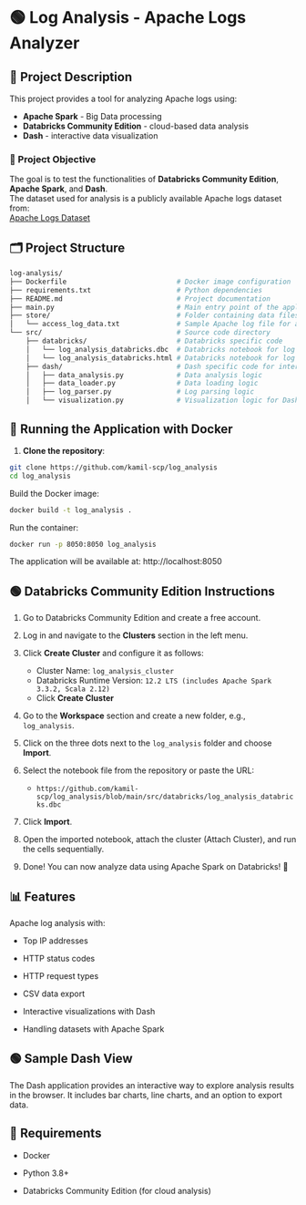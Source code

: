 # 🟢 Log Analysis - Apache Logs Analyzer

## 📜 Project Description
This project provides a tool for analyzing Apache logs using:
- **Apache Spark** - Big Data processing
- **Databricks Community Edition** - cloud-based data analysis
- **Dash** - interactive data visualization

### 🎯 Project Objective
The goal is to test the functionalities of **Databricks Community Edition**, **Apache Spark**, and **Dash**.  
The dataset used for analysis is a publicly available Apache logs dataset from:  
[Apache Logs Dataset](https://raw.githubusercontent.com/elastic/examples/master/Common%20Data%20Formats/apache_logs/apache_logs)  

## 🗂️ Project Structure
```bash
log-analysis/
├── Dockerfile                           # Docker image configuration
├── requirements.txt                     # Python dependencies
├── README.md                            # Project documentation
├── main.py                              # Main entry point of the application
├── store/                               # Folder containing data files
│   └── access_log_data.txt              # Sample Apache log file for analysis
└── src/                                 # Source code directory
    ├── databricks/                      # Databricks specific code
    │   └── log_analysis_databricks.dbc  # Databricks notebook for log analysis
    │   └── log_analysis_databricks.html # Databricks notebook for log analysis
    ├── dash/                            # Dash specific code for interactive visualization
    │   ├── data_analysis.py             # Data analysis logic
    │   ├── data_loader.py               # Data loading logic
    │   ├── log_parser.py                # Log parsing logic
    │   └── visualization.py             # Visualization logic for Dash app
```

## 🚀 Running the Application with Docker

1. **Clone the repository**:  
```bash
git clone https://github.com/kamil-scp/log_analysis
cd log_analysis
```
Build the Docker image:
```bash
docker build -t log_analysis .
```
Run the container:
```bash
docker run -p 8050:8050 log_analysis
```
The application will be available at:
http://localhost:8050

## 🟢 Databricks Community Edition Instructions

1. Go to Databricks Community Edition and create a free account.

2. Log in and navigate to the **Clusters** section in the left menu.

3. Click **Create Cluster** and configure it as follows:
    - Cluster Name: `log_analysis_cluster`
    - Databricks Runtime Version: `12.2 LTS (includes Apache Spark 3.3.2, Scala 2.12)`
    - Click **Create Cluster**

4. Go to the **Workspace** section and create a new folder, e.g., `log_analysis`.

5. Click on the three dots next to the `log_analysis` folder and choose **Import**.

6. Select the notebook file from the repository or paste the URL:
    - `https://github.com/kamil-scp/log_analysis/blob/main/src/databricks/log_analysis_databricks.dbc`

7. Click **Import**.

8. Open the imported notebook, attach the cluster (Attach Cluster), and run the cells sequentially.

9. Done! You can now analyze data using Apache Spark on Databricks! 🚀

## 📊 Features
Apache log analysis with:

- Top IP addresses

- HTTP status codes

- HTTP request types

- CSV data export

- Interactive visualizations with Dash

- Handling datasets with Apache Spark

## 🟢 Sample Dash View
The Dash application provides an interactive way to explore analysis results in the browser.
It includes bar charts, line charts, and an option to export data.

## 📢 Requirements
- Docker

- Python 3.8+

- Databricks Community Edition (for cloud analysis)